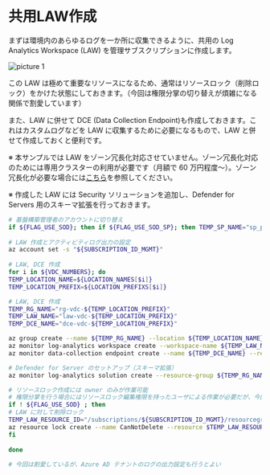 # 共用LAW作成

まずは環境内のあらゆるログを一か所に収集できるように、共用の Log Analytics Workspace (LAW) を管理サブスクリプションに作成します。

![picture 1](./images/ff52279659b467d74e7a877c25b5d8bf88760e379492be0e58a4549cb4d7f1e4.png)  

この LAW は極めて重要なリソースになるため、通常はリソースロック（削除ロック）をかけた状態にしておきます。（今回は権限分掌の切り替えが煩雑になる関係で割愛しています）

また、LAW に併せて DCE (Data Collection Endpoint)も作成しておきます。これはカスタムログなどを LAW に収集するために必要になるもので、LAW と併せて作成しておくと便利です。

※ 本サンプルでは LAW をゾーン冗長化対応させていません。ゾーン冗長化対応のためには専用クラスターの利用が必要です（月額で 60 万円程度～）。ゾーン冗長化が必要な場合には[こちら](https://learn.microsoft.com/ja-jp/azure/azure-monitor/logs/logs-dedicated-clusters?tabs=azure-portal)を参照してください。

※ 作成した LAW には Security ソリューションを追加し、Defender for Servers 用のスキーマ拡張を行っておきます。

```bash
# 基盤構築管理者のアカウントに切り替え
if ${FLAG_USE_SOD}; then if ${FLAG_USE_SOD_SP}; then TEMP_SP_NAME="sp_plat_dev"; az login --service-principal --username ${SP_APP_IDS[${TEMP_SP_NAME}]} --password '${SP_PWDS[${TEMP_SP_NAME}]}' --tenant ${PRIMARY_DOMAIN_NAME} --allow-no-subscriptions; else az account clear; az login -u "user_plat_dev@${PRIMARY_DOMAIN_NAME}" -p "${ADMIN_PASSWORD}"; fi; fi
 
# LAW 作成とアクティビティログ出力の設定
az account set -s "${SUBSCRIPTION_ID_MGMT}"
 
# LAW, DCE 作成
for i in ${VDC_NUMBERS}; do
TEMP_LOCATION_NAME=${LOCATION_NAMES[$i]}
TEMP_LOCATION_PREFIX=${LOCATION_PREFIXS[$i]}

# LAW, DCE 作成
TEMP_RG_NAME="rg-vdc-${TEMP_LOCATION_PREFIX}"
TEMP_LAW_NAME="law-vdc-${TEMP_LOCATION_PREFIX}"
TEMP_DCE_NAME="dce-vdc-${TEMP_LOCATION_PREFIX}"

az group create --name ${TEMP_RG_NAME} --location ${TEMP_LOCATION_NAME}
az monitor log-analytics workspace create --workspace-name ${TEMP_LAW_NAME} --resource-group ${TEMP_RG_NAME} --location ${TEMP_LOCATION_NAME} --retention-time 90
az monitor data-collection endpoint create --name ${TEMP_DCE_NAME} --resource-group ${TEMP_RG_NAME} --public-network-access Enabled

# Defender for Server のセットアップ（スキーマ拡張）
az monitor log-analytics solution create --resource-group ${TEMP_RG_NAME} --workspace ${TEMP_LAW_NAME} --solution-type Security 

# リソースロック作成には owner のみが作業可能
# 権限分掌を行う場合にはリソースロック編集権限を持ったユーザによる作業が必要だが、今回は簡単のためスキップする
if ! ${FLAG_USE_SOD} ; then 
# LAW に対して削除ロック
TEMP_LAW_RESOURCE_ID="/subscriptions/${SUBSCRIPTION_ID_MGMT}/resourcegroups/rg-vdc-${TEMP_LOCATION_PREFIX}/providers/microsoft.operationalinsights/workspaces/${TEMP_LAW_NAME}"
az resource lock create --name CanNotDelete --resource $TEMP_LAW_RESOURCE_ID --lock-type CanNotDelete
fi
 
done
 
# 今回は割愛しているが、Azure AD テナントのログの出力設定も行うとよい

```
